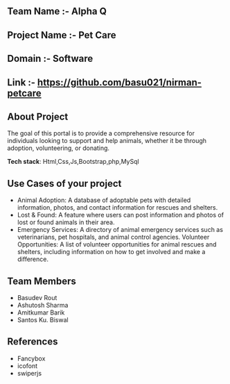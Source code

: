 ## Team Name :- Alpha Q
## Project Name :- Pet Care


## Domain :- Software



## Link :- https://github.com/basu021/nirman-petcare


## About Project
The goal of this portal is to provide a comprehensive resource for individuals looking to support and help animals, whether it be through adoption, volunteering, or donating.







**Tech stack**:
Html,Css,Js,Bootstrap,php,MySql
 

## Use Cases of your project
- Animal Adoption: A database of adoptable pets with detailed information, photos, and contact information for rescues and shelters.
- Lost & Found: A feature where users can post information and photos of lost or found animals in their area.
- Emergency Services: A directory of animal emergency services such as veterinarians, pet hospitals, and animal control agencies.
Volunteer Opportunities: A list of volunteer opportunities for animal rescues and shelters, including information on how to get involved and make a difference.

## Team Members
- Basudev Rout
- Ashutosh Sharma
- Amitkumar Barik
- Santos Ku. Biswal

## References
- Fancybox
- icofont
- swiperjs
